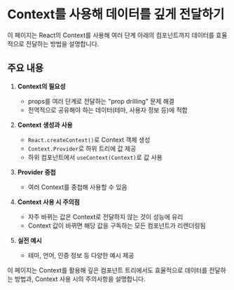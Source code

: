 # Context를 사용해 데이터를 깊게 전달하기

이 페이지는 React의 Context를 사용해 여러 단계 아래의 컴포넌트까지 데이터를 효율적으로 전달하는 방법을 설명합니다.

## 주요 내용

1. **Context의 필요성**
    - props를 여러 단계로 전달하는 "prop drilling" 문제 해결
    - 전역적으로 공유해야 하는 데이터(테마, 사용자 정보 등)에 적합

2. **Context 생성과 사용**
    - `React.createContext()`로 Context 객체 생성
    - `Context.Provider`로 하위 트리에 값 제공
    - 하위 컴포넌트에서 `useContext(Context)`로 값 사용

3. **Provider 중첩**
    - 여러 Context를 중첩해 사용할 수 있음

4. **Context 사용 시 주의점**
    - 자주 바뀌는 값은 Context로 전달하지 않는 것이 성능에 유리
    - Context 값이 바뀌면 해당 값을 구독하는 모든 컴포넌트가 리렌더링됨

5. **실전 예시**
    - 테마, 언어, 인증 정보 등 다양한 예시 제공

이 페이지는 Context를 활용해 깊은 컴포넌트 트리에서도 효율적으로 데이터를 전달하는 방법과, Context 사용 시의 주의사항을 설명합니다.